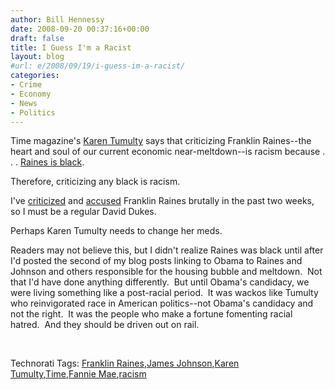 ```yaml
---
author: Bill Hennessy
date: 2008-09-20 00:37:16+00:00
draft: false
title: I Guess I'm a Racist
layout: blog
#url: e/2008/09/19/i-guess-im-a-racist/
categories:
- Crime
- Economy
- News
- Politics
---
```


Time magazine's [Karen Tumulty](https://www.time-blog.com/swampland/2008/09/mccain_plays_the_race_card.html) says that criticizing Franklin Raines--the heart and soul of our current economic near-meltdown--is racism because . . . [Raines is black](https://hotair.com/archives/2008/09/19/time-reporter-mccains-franklin-raines-ad-is-racist-because-um-he-released-it-before-the-jim-johnson-one/).

Therefore, criticizing any black is racism.

I've [criticized](https://hennessysview.com/2008/09/08/obama-the-property-of-freddiefannie-crooks/) and [accused](https://hennessysview.com/2008/09/15/franklin-raines-criminal-enterprise-and-barack-obama-his-accomplice/) Franklin Raines brutally in the past two weeks, so I must be a regular David Dukes. 

Perhaps Karen Tumulty needs to change her meds.

Readers may not believe this, but I didn't realize Raines was black until after I'd posted the second of my blog posts linking to Obama to Raines and Johnson and others responsible for the housing bubble and meltdown.  Not that I'd have done anything differently.  But until Obama's candidacy, we were living something like a post-racial period.  It was wackos like Tumulty who reinvigorated race in American politics--not Obama's candidacy and not the right.  It was the people who make a fortune fomenting racial hatred.  And they should be driven out on rail.

 


Technorati Tags: [Franklin Raines](https://technorati.com/tags/Franklin%20Raines),[James Johnson](https://technorati.com/tags/James%20Johnson),[Karen Tumulty](https://technorati.com/tags/Karen%20Tumulty),[Time](https://technorati.com/tags/Time),[Fannie Mae](https://technorati.com/tags/Fannie%20Mae),[racism](https://technorati.com/tags/racism)
